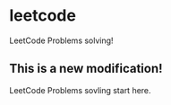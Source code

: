 # leetcode
LeetCode Problems solving!
## This is a new modification!
LeetCode Problems sovling start here.
